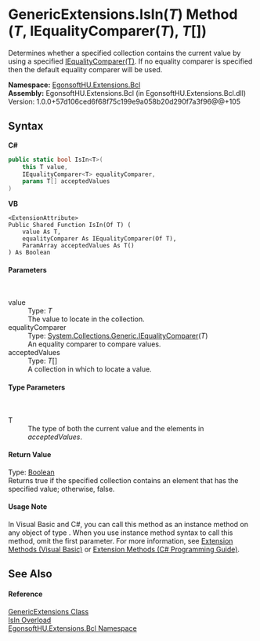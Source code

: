 # GenericExtensions.IsIn(*T*) Method (*T*, IEqualityComparer(*T*), *T*[])
 

Determines whether a specified collection contains the current value by using a specified <a href="https://docs.microsoft.com/dotnet/api/system.collections.generic.iequalitycomparer-1" target="_blank" rel="noopener noreferrer">IEqualityComparer(T)</a>. If no equality comparer is specified then the default equality comparer will be used.

**Namespace:**&nbsp;<a href="N_EgonsoftHU_Extensions_Bcl.md">EgonsoftHU.Extensions.Bcl</a><br />**Assembly:**&nbsp;EgonsoftHU.Extensions.Bcl (in EgonsoftHU.Extensions.Bcl.dll) Version: 1.0.0+57d106ced6f68f75c199e9a058b20d290f7a3f96@@+105

## Syntax

**C#**<br />
``` C#
public static bool IsIn<T>(
	this T value,
	IEqualityComparer<T> equalityComparer,
	params T[] acceptedValues
)

```

**VB**<br />
``` VB
<ExtensionAttribute>
Public Shared Function IsIn(Of T) ( 
	value As T,
	equalityComparer As IEqualityComparer(Of T),
	ParamArray acceptedValues As T()
) As Boolean
```


#### Parameters
&nbsp;<dl><dt>value</dt><dd>Type: *T*<br />The value to locate in the collection.</dd><dt>equalityComparer</dt><dd>Type: <a href="https://docs.microsoft.com/dotnet/api/system.collections.generic.iequalitycomparer-1" target="_blank" rel="noopener noreferrer">System.Collections.Generic.IEqualityComparer</a>(*T*)<br />An equality comparer to compare values.</dd><dt>acceptedValues</dt><dd>Type: *T*[]<br />A collection in which to locate a value.</dd></dl>

#### Type Parameters
&nbsp;<dl><dt>T</dt><dd>The type of both the current value and the elements in *acceptedValues*.</dd></dl>

#### Return Value
Type: <a href="https://docs.microsoft.com/dotnet/api/system.boolean" target="_blank" rel="noopener noreferrer">Boolean</a><br />Returns true if the specified collection contains an element that has the specified value; otherwise, false.

#### Usage Note
In Visual Basic and C#, you can call this method as an instance method on any object of type . When you use instance method syntax to call this method, omit the first parameter. For more information, see <a href="https://docs.microsoft.com/dotnet/visual-basic/programming-guide/language-features/procedures/extension-methods" target="_blank" rel="noopener noreferrer">Extension Methods (Visual Basic)</a> or <a href="https://docs.microsoft.com/dotnet/csharp/programming-guide/classes-and-structs/extension-methods" target="_blank" rel="noopener noreferrer">Extension Methods (C# Programming Guide)</a>.

## See Also


#### Reference
<a href="T_EgonsoftHU_Extensions_Bcl_GenericExtensions.md">GenericExtensions Class</a><br /><a href="Overload_EgonsoftHU_Extensions_Bcl_GenericExtensions_IsIn.md">IsIn Overload</a><br /><a href="N_EgonsoftHU_Extensions_Bcl.md">EgonsoftHU.Extensions.Bcl Namespace</a><br />